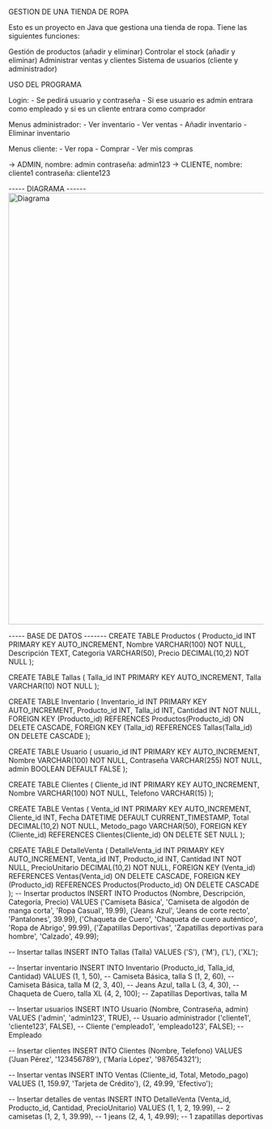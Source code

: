 GESTION DE UNA TIENDA DE ROPA

Esto es un proyecto en Java que gestiona una tienda de ropa. Tiene las siguientes funciones:

Gestión de productos (añadir y eliminar)
Controlar el stock (añadir y eliminar)
Administrar ventas y clientes 
Sistema de usuarios (cliente y administrador)

USO DEL PROGRAMA 

Login: 
    - Se pedirá usuario y contraseña
    - Si ese usuario es admin entrara como empleado y si es un cliente entrara como comprador

Menus administrador:
    - Ver inventario
    - Ver ventas
    - Añadir inventario
    - Eliminar inventario

Menus cliente:
    - Ver ropa 
    - Comprar
    - Ver mis compras

-> ADMIN, nombre: admin contraseña: admin123
-> CLIENTE, nombre: cliente1 contraseña: cliente123

----- DIAGRAMA ------
<img width="853" alt="Diagrama" src="https://github.com/user-attachments/assets/177462d1-02ee-408b-bc4b-280c265a0adc">

----- BASE DE DATOS -------
CREATE TABLE Productos (
    Producto_id INT PRIMARY KEY AUTO_INCREMENT,
    Nombre VARCHAR(100) NOT NULL,
    Descripción TEXT,
    Categoría VARCHAR(50),
    Precio DECIMAL(10,2) NOT NULL
);


CREATE TABLE Tallas (
    Talla_id INT PRIMARY KEY AUTO_INCREMENT,
    Talla VARCHAR(10) NOT NULL
);

CREATE TABLE Inventario (
    Inventario_id INT PRIMARY KEY AUTO_INCREMENT,
    Producto_id INT,
    Talla_id INT,
    Cantidad INT NOT NULL,
    FOREIGN KEY (Producto_id) REFERENCES Productos(Producto_id) ON DELETE CASCADE,
    FOREIGN KEY (Talla_id) REFERENCES Tallas(Talla_id) ON DELETE CASCADE
);

CREATE TABLE Usuario (
    usuario_id INT PRIMARY KEY AUTO_INCREMENT,
    Nombre VARCHAR(100) NOT NULL,
    Contraseña VARCHAR(255) NOT NULL,
    admin BOOLEAN DEFAULT FALSE
);

CREATE TABLE Clientes (
    Cliente_id INT PRIMARY KEY AUTO_INCREMENT,
    Nombre VARCHAR(100) NOT NULL,
    Telefono VARCHAR(15)
);

CREATE TABLE Ventas (
    Venta_id INT PRIMARY KEY AUTO_INCREMENT,
    Cliente_id INT,
    Fecha DATETIME DEFAULT CURRENT_TIMESTAMP,
    Total DECIMAL(10,2) NOT NULL,
    Metodo_pago VARCHAR(50),
    FOREIGN KEY (Cliente_id) REFERENCES Clientes(Cliente_id) ON DELETE SET NULL
);

CREATE TABLE DetalleVenta (
    DetalleVenta_id INT PRIMARY KEY AUTO_INCREMENT,
    Venta_id INT,
    Producto_id INT,
    Cantidad INT NOT NULL,
    PrecioUnitario DECIMAL(10,2) NOT NULL,
    FOREIGN KEY (Venta_id) REFERENCES Ventas(Venta_id) ON DELETE CASCADE,
    FOREIGN KEY (Producto_id) REFERENCES Productos(Producto_id) ON DELETE CASCADE
);
-- Insertar productos
INSERT INTO Productos (Nombre, Descripción, Categoría, Precio)
VALUES 
('Camiseta Básica', 'Camiseta de algodón de manga corta', 'Ropa Casual', 19.99),
('Jeans Azul', 'Jeans de corte recto', 'Pantalones', 39.99),
('Chaqueta de Cuero', 'Chaqueta de cuero auténtico', 'Ropa de Abrigo', 99.99),
('Zapatillas Deportivas', 'Zapatillas deportivas para hombre', 'Calzado', 49.99);

-- Insertar tallas
INSERT INTO Tallas (Talla)
VALUES 
('S'),
('M'),
('L'),
('XL');

-- Insertar inventario
INSERT INTO Inventario (Producto_id, Talla_id, Cantidad)
VALUES 
(1, 1, 50), -- Camiseta Básica, talla S
(1, 2, 60), -- Camiseta Básica, talla M
(2, 3, 40), -- Jeans Azul, talla L
(3, 4, 30), -- Chaqueta de Cuero, talla XL
(4, 2, 100); -- Zapatillas Deportivas, talla M

-- Insertar usuarios
INSERT INTO Usuario (Nombre, Contraseña, admin)
VALUES 
('admin', 'admin123', TRUE), -- Usuario administrador
('cliente1', 'cliente123', FALSE), -- Cliente
('empleado1', 'empleado123', FALSE); -- Empleado

-- Insertar clientes
INSERT INTO Clientes (Nombre, Telefono)
VALUES 
('Juan Pérez', '123456789'),
('María López', '987654321');

-- Insertar ventas
INSERT INTO Ventas (Cliente_id, Total, Metodo_pago)
VALUES 
(1, 159.97, 'Tarjeta de Crédito'), 
(2, 49.99, 'Efectivo');

-- Insertar detalles de ventas
INSERT INTO DetalleVenta (Venta_id, Producto_id, Cantidad, PrecioUnitario)
VALUES 
(1, 1, 2, 19.99), -- 2 camisetas
(1, 2, 1, 39.99), -- 1 jeans
(2, 4, 1, 49.99); -- 1 zapatillas deportivas